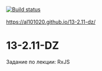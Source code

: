 <br>[![Build status](https://ci.appveyor.com/api/projects/status/fer5oc1vbkpqnlyg?svg=true)](https://ci.appveyor.com/project/Al101020/13-2-11-dz)<br>
<br>https://al101020.github.io/13-2.11-dz/<br>

# 13-2.11-DZ

Задание по лекции: RxJS
